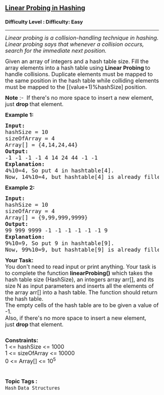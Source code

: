 <h2><a href="https://www.geeksforgeeks.org/problems/linear-probing-in-hashing-1587115620/1?page=1&difficulty=Easy&status=unsolved&sortBy=submissions">Linear Probing in Hashing</a></h2><h3>Difficulty Level : Difficulty: Easy</h3><hr><div class="problems_problem_content__Xm_eO"><p><em><span style="font-size: 18px;">Linear probing is a collision-handling technique in hashing. Linear probing says that whenever a collision occurs, search for the immediate next position. </span></em></p>
<p><span style="font-size: 18px;">Given an array of integers and a hash table size. Fill the array elements into a hash table using&nbsp;<strong>Linear Probing&nbsp;</strong>to handle collisions. Duplicate elements must be mapped to the same position in the hash table while colliding elements must be mapped to the [(value+1)%hashSize]<em> </em>position.</span></p>
<p><span style="font-size: 18px;"><strong>Note</strong> :-&nbsp;</span><span style="font-size: 18px;"> If there's no more space to insert a new element, just&nbsp;</span><strong style="font-size: 18px;">drop&nbsp;</strong><span style="font-size: 18px;">that element.&nbsp;</span></p>
<p><span style="font-size: 18px;"><strong>Example 1:</strong></span></p>
<pre><span style="font-size: 18px;"><strong>Input:
</strong>hashSize = 10
sizeOfArray = 4 
Array[] = {4,14,24,44}
<strong>Output:
</strong>-1 -1 -1 -1 4 14 24 44 -1 -1<strong>
Explanation: <br></strong>4%10=4, So put 4 in hashtable[4].<br>Now, 14%10=4, but hashtable[4] is already filled so put 14 in the next slot and so on for further elements.</span>
</pre>
<p><span style="font-size: 18px;"><strong>Example 2:</strong></span></p>
<pre><span style="font-size: 18px;"><strong>Input:
</strong>hashSize = 10
sizeOfArray = 4 
Array[] = {9,99,999,9999}
<strong>Output:
</strong>99 999 9999 -1 -1 -1 -1 -1 -1 9<strong>
Explanation: <br></strong>9%10=9, So put 9 in hashtable[9]. <br>Now, 99%10=9, but hashtable[9] is already filled so put 99 in the (99+1)%10 = 0 slot so 99 goes into hashtable[0] and so on for further elements.</span></pre>
<p><span style="font-size: 18px;"><strong>Your Task:</strong><br>You don't need to read input or print anything. Your task is to complete the function&nbsp;<strong>linearProbing()</strong> which takes the hash table size (HashSize), an integers array arr[], and its size N as input parameters and inserts all the elements of the array arr[] into a hash table. The function should return the hash table.&nbsp;<br>The empty cells of the hash table are to be given a value of -1.<br>Also, if there's no more space to insert a new element, just&nbsp;<strong>drop&nbsp;</strong>that element.&nbsp;</span></p>
<p><br><span style="font-size: 18px;"><strong>Constraints:</strong><br>1 &lt;= hashSize &lt;= 1000<br>1 &lt;= sizeOfArray &lt;= 10000<br>0 &lt;= Array[] &lt;= 10<sup>5</sup></span></p>
<div id="professor_prebid-root"></div></div><br><p><span style=font-size:18px><strong>Topic Tags : </strong><br><code>Hash</code>&nbsp;<code>Data Structures</code>&nbsp;